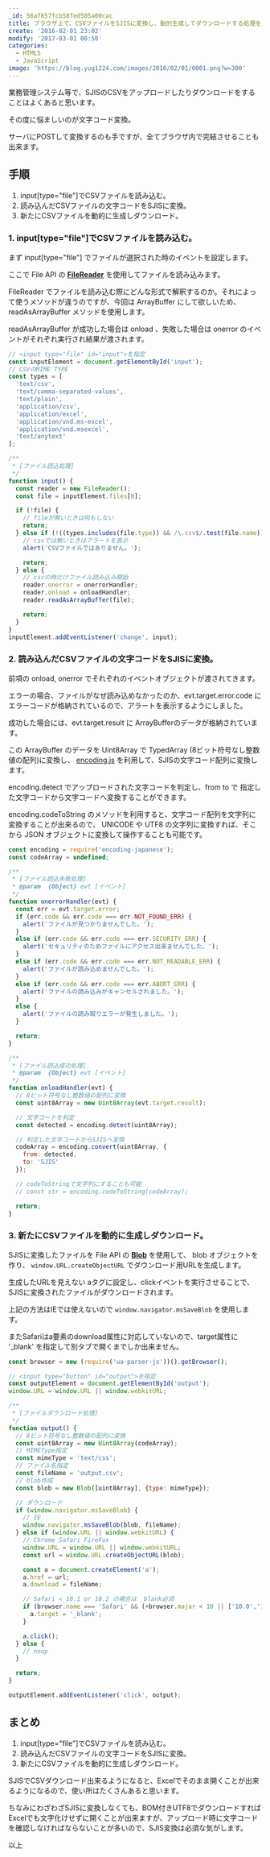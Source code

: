 ```yaml
---
_id: 56af657fcb58fed505a00cac
title: ブラウザ上で、CSVファイルをSJISに変換し、動的生成してダウンロードする処理を書いてみる。
create: '2016-02-01 23:02'
modify: '2017-03-01 08:58'
categories:
  - HTML5
  - JavaScript
image: 'https://blog.yug1224.com/images/2016/02/01/0001.png?w=300'
---
```


業務管理システム等で、SJISのCSVをアップロードしたりダウンロードをすることはよくあると思います。

その度に悩ましいのが文字コード変換。

サーバにPOSTして変換するのも手ですが、全てブラウザ内で完結させることも出来ます。

<!-- more -->

## 手順

1. input[type="file"]でCSVファイルを読み込む。
2. 読み込んだCSVファイルの文字コードをSJISに変換。
3. 新たにCSVファイルを動的に生成しダウンロード。

### 1. input[type="file"]でCSVファイルを読み込む。

まず input[type="file"] でファイルが選択された時のイベントを設定します。

ここで File API の [**FileReader**](https://developer.mozilla.org/ja/docs/Web/API/FileReader) を使用してファイルを読み込みます。

FileReader でファイルを読み込む際にどんな形式で解釈するのか。それによって使うメソッドが違うのですが、今回は ArrayBuffer にして欲しいため、 readAsArrayBuffer メソッドを使用します。

readAsArrayBuffer が成功した場合は onload 、失敗した場合は onerror のイベントがそれぞれ実行され結果が渡されます。

```js
// <input type="file" id="input">を指定
const inputElement = document.getElementById('input');
// CSVのMIME TYPE
const types = [
  'text/csv',
  'text/comma-separated-values',
  'text/plain',
  'application/csv',
  'application/excel',
  'application/vnd.ms-excel',
  'application/vnd.msexcel',
  'text/anytext'
];

/**
 * [ファイル読込処理]
 */
function input() {
  const reader = new FileReader();
  const file = inputElement.files[0];

  if (!file) {
    // fileが無いときは何もしない
    return;
  } else if (!((types.includes(file.type)) && /\.csv$/.test(file.name))) {
    // csvでは無いときはアラートを表示
    alert('CSVファイルではありません。');

    return;
  } else {
    // csvの時だけファイル読み込み開始
    reader.onerror = onerrorHandler;
    reader.onload = onloadHandler;
    reader.readAsArrayBuffer(file);

    return;
  }
}
inputElement.addEventListener('change', input);
```

### 2. 読み込んだCSVファイルの文字コードをSJISに変換。

前項の onload, onerror でそれぞれのイベントオブジェクトが渡されてきます。

エラーの場合、ファイルがなぜ読み込めなかったのか、evt.target.error.code にエラーコードが格納されているので、アラートを表示するようにしました。

成功した場合には、evt.target.result に ArrayBufferのデータが格納されています。

この ArrayBuffer のデータを Uint8Array で TypedArray (8ビット符号なし整数値の配列)に変換し、 [encoding.js](https://github.com/polygonplanet/encoding.js) を利用して、SJISの文字コード配列に変換します。

encoding.detect でアップロードされた文字コードを判定し、from to で 指定した文字コードから文字コードへ変換することができます。

encoding.codeToString のメソッドを利用すると、文字コード配列を文字列に変換することが出来るので、 UNICODE や UTF8 の文字列に変換すれば、そこから JSON オブジェクトに変換して操作することも可能です。

```js
const encoding = require('encoding-japanese');
const codeArray = undefined;

/**
 * [ファイル読込失敗処理]
 * @param  {Object} evt [イベント]
 */
function onerrorHandler(evt) {
  const err = evt.target.error;
  if (err.code && err.code === err.NOT_FOUND_ERR) {
    alert('ファイルが見つかりませんでした。');
  }
  else if (err.code && err.code === err.SECURITY_ERR) {
    alert('セキュリティのためファイルにアクセス出来ませんでした。');
  }
  else if (err.code && err.code === err.NOT_READABLE_ERR) {
    alert('ファイルが読み込めませんでした。');
  }
  else if (err.code && err.code === err.ABORT_ERR) {
    alert('ファイルの読み込みがキャンセルされました。');
  }
  else {
    alert('ファイルの読み取りエラーが発生しました。');
  }

  return;
}

/**
 * [ファイル読込成功処理]
 * @param  {Object} evt [イベント]
 */
function onloadHandler(evt) {
  // 8ビット符号なし整数値の配列に変換
  const uint8Array = new Uint8Array(evt.target.result);

  // 文字コードを判定
  const detected = encoding.detect(uint8Array);

  // 判定した文字コードからSJISへ変換
  codeArray = encoding.convert(uint8Array, {
    from: detected,
    to: 'SJIS'
  });

  // codeToStringで文字列にすることも可能
  // const str = encoding.codeToString(codeArray);

  return;
}
```

### 3. 新たにCSVファイルを動的に生成しダウンロード。

SJISに変換したファイルを File API の [**Blob**](https://developer.mozilla.org/ja/docs/Web/API/Blob) を使用して、 blob オブジェクトを作り、 `window.URL.createObjectURL` でダウンロード用URLを生成します。

生成したURLを見えない aタグに設定し、clickイベントを実行させることで、SJISに変換されたファイルがダウンロードされます。

上記の方法はIEでは使えないので `window.navigator.msSaveBlob` を使用します。

またSafariはa要素のdownload属性に対応していないので、target属性に '_blank' を指定して別タブで開くまでしか出来ません。

```js
const browser = new (require('ua-parser-js'))().getBrowser();

// <input type="button" id="output">を指定
const outputElement = document.getElementById('output');
window.URL = window.URL || window.webkitURL;

/**
 * [ファイルダウンロード処理]
 */
function output() {
  // 8ビット符号なし整数値の配列に変換
  const uint8Array = new Uint8Array(codeArray);
  // MIMEType指定
  const mimeType = 'text/css';
  // ファイル名指定
  const fileName = 'output.csv';
  // blob作成
  const blob = new Blob([uint8Array], {type: mimeType});

  // ダウンロード
  if (window.navigator.msSaveBlob) {
    // IE
    window.navigator.msSaveBlob(blob, fileName);
  } else if (window.URL || window.webkitURL) {
    // Chrome Safari FireFox
    window.URL = window.URL || window.webkitURL;
    const url = window.URL.createObjectURL(blob);

    const a = document.createElement('a');
    a.href = url;
    a.download = fileName;

    // Safari < 10.1 or 10.2 の場合は _blank必須
    if (browser.name === 'Safari' && (+browser.majar < 10 || ['10.0','10.0.1','10.0.2'].includes(browser.version))) {
      a.target = '_blank';
    }

    a.click();
  } else {
    // noop
  }

  return;
}

outputElement.addEventListener('click', output);
```

## まとめ

1. input[type="file"]でCSVファイルを読み込む。
2. 読み込んだCSVファイルの文字コードをSJISに変換。
3. 新たにCSVファイルを動的に生成しダウンロード。

SJISでCSVダウンロード出来るようになると、Excelでそのまま開くことが出来るようになるので、使い所はたくさんあると思います。

ちなみにわざわざSJISに変換しなくても、BOM付きUTF8でダウンロードすればExcelでも文字化けせずに開くことが出来ますが、アップロード時に文字コードを確認しなければならないことが多いので、SJIS変換は必須な気がします。

以上

